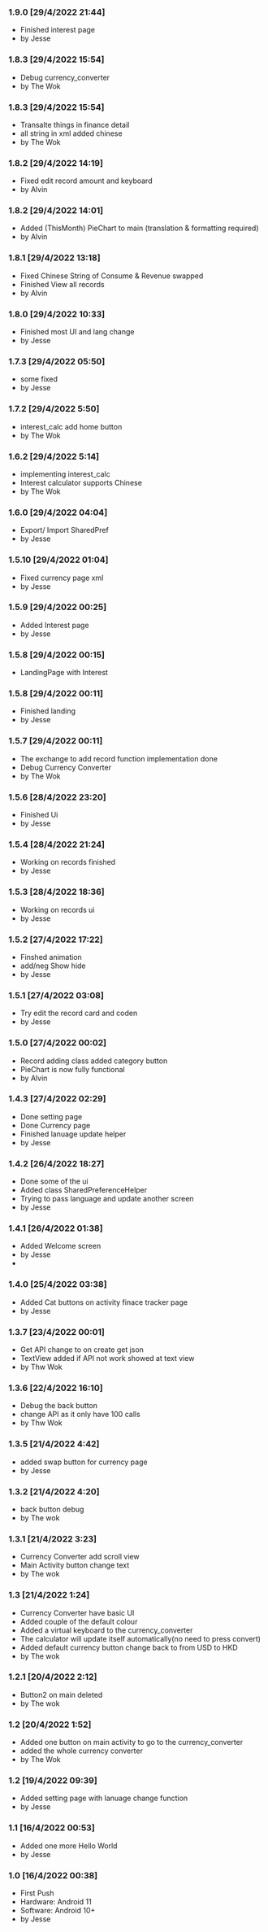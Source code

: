 ### 1.9.0 [29/4/2022 21:44]

- Finished interest page
- by Jesse

### 1.8.3 [29/4/2022 15:54]

- Debug currency_converter
- by The Wok

### 1.8.3 [29/4/2022 15:54]

- Transalte things in finance detail
- all string in xml added chinese
- by The Wok

### 1.8.2 [29/4/2022 14:19]

- Fixed edit record amount and keyboard
- by Alvin


### 1.8.2 [29/4/2022 14:01]

- Added (ThisMonth) PieChart to main (translation & formatting required)
- by Alvin

### 1.8.1 [29/4/2022 13:18]

- Fixed Chinese String of Consume & Revenue swapped
- Finished View all records
- by Alvin

### 1.8.0 [29/4/2022 10:33]

- Finished most UI and lang change
- by Jesse

### 1.7.3 [29/4/2022 05:50]

- some fixed
- by Jesse

### 1.7.2 [29/4/2022 5:50]

- interest_calc add home button
- by The Wok

### 1.6.2 [29/4/2022 5:14]

- implementing interest_calc
- Interest calculator supports Chinese
- by The Wok

### 1.6.0 [29/4/2022 04:04]

- Export/ Import SharedPref
- by Jesse

### 1.5.10 [29/4/2022 01:04]

- Fixed currency page xml
- by Jesse

### 1.5.9 [29/4/2022 00:25]

- Added Interest page
- by Jesse


### 1.5.8 [29/4/2022 00:15]

- LandingPage with Interest

### 1.5.8 [29/4/2022 00:11]

- Finished landing
- by Jesse

### 1.5.7 [29/4/2022 00:11]

- The exchange to add record function implementation done
- Debug Currency Converter
- by The Wok

### 1.5.6 [28/4/2022 23:20]

- Finished Ui
- by Jesse


### 1.5.4 [28/4/2022 21:24]

- Working on records finished
- by Jesse

### 1.5.3 [28/4/2022 18:36]

- Working on records ui
- by Jesse


### 1.5.2 [27/4/2022 17:22]

- Finshed animation
- add/neg Show hide
- by Jesse

### 1.5.1 [27/4/2022 03:08]

- Try edit the record card and coden
- by Jesse

### 1.5.0 [27/4/2022 00:02]

- Record adding class added category button
- PieChart is now fully functional
- by Alvin

### 1.4.3 [27/4/2022 02:29]

- Done setting page
- Done Currency page
- Finished lanuage update helper
- by Jesse

### 1.4.2 [26/4/2022 18:27]

- Done some of the ui
- Added class SharedPreferenceHelper
- Trying to pass language and update another screen
- by Jesse

### 1.4.1 [26/4/2022 01:38]

- Added Welcome screen
- by Jesse
- 
### 1.4.0 [25/4/2022 03:38]

- Added Cat buttons on activity finace tracker page
- by Jesse

### 1.3.7 [23/4/2022 00:01]

- Get API change to on create get json
- TextView added if API not work showed at text view
- by Thw Wok

### 1.3.6 [22/4/2022 16:10]

- Debug the back button
- change API as it only have 100 calls
- by Thw Wok


### 1.3.5 [21/4/2022 4:42]

- added swap button for currency page
- by Jesse

### 1.3.2 [21/4/2022 4:20]

- back button debug
- by The wok

### 1.3.1 [21/4/2022 3:23]

- Currency Converter add scroll view
- Main Activity button change text
- by The wok

### 1.3 [21/4/2022 1:24]

- Currency Converter have basic UI
- Added couple of the default colour
- Added a virtual keyboard to the currency_converter
- The calculator will update itself automatically(no need to press convert)
- Added default currency button change back to from USD to HKD
- by The wok


### 1.2.1 [20/4/2022 2:12]

- Button2 on main deleted
- by The wok



### 1.2 [20/4/2022 1:52]

- Added one button on main activity to go to the currency_converter
- added the whole currency converter
- by The Wok

### 1.2 [19/4/2022 09:39]

- Added setting page with lanuage change function
- by Jesse


### 1.1 [16/4/2022 00:53]

- Added one more Hello World
- by Jesse

### 1.0 [16/4/2022 00:38]

- First Push 
- Hardware: Android 11
- Software: Android 10+
- by Jesse
